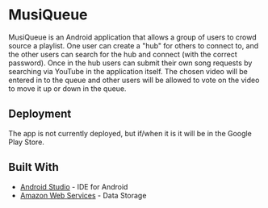 # MusiQueue

MusiQueue is an Android application that allows a group of users to crowd source a playlist.  One user can create a "hub" for others to connect to, and the other users can search for the hub and connect (with the correct password).  Once in the hub users can submit their own song requests by searching via YouTube in the application itself.  The chosen video will be entered in to the queue and other users will be allowed to vote on the video to move it up or down in the queue.

## Deployment

The app is not currently deployed, but if/when it is it will be in the Google Play Store.

## Built With

* [Android Studio](https://developer.android.com/studio/index.html) - IDE for Android
* [Amazon Web Services](https://aws.amazon.com) - Data Storage
